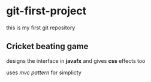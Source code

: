 # git-first-project
this is my first git repository
## Cricket beating game

designs the interface in **javafx** and gives **css** effects too

uses *mvc pattern* for simplicty
